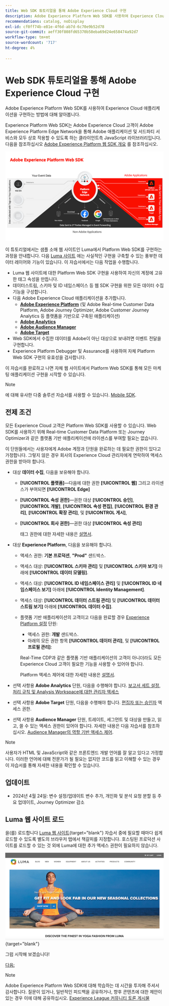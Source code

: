 ```yaml
---
title: Web SDK 튜토리얼을 통해 Adobe Experience Cloud 구현
description: Adobe Experience Platform Web SDK를 사용하여 Experience Cloud 애플리케이션을 구현하는 방법에 대해 알아봅니다.
recommendations: catalog, noDisplay
exl-id: cf0ff74b-e81e-4f6d-ab7d-6c70e9b52d78
source-git-commit: aeff30f808fd65370b58eba69d24e658474a92d7
workflow-type: tm+mt
source-wordcount: '717'
ht-degree: 4%

---
```


# Web SDK 튜토리얼을 통해 Adobe Experience Cloud 구현

Adobe Experience Platform Web SDK를 사용하여 Experience Cloud 애플리케이션을 구현하는 방법에 대해 알아봅니다.

Experience Platform Web SDK는 Adobe Experience Cloud 고객이 Adobe Experience Platform Edge Network을 통해 Adobe 애플리케이션 및 서드파티 서비스와 모두 상호 작용할 수 있도록 하는 클라이언트측 JavaScript 라이브러리입니다. 다음을 참조하십시오 [Adobe Experience Platform 웹 SDK 개요](https://experienceleague.adobe.com/en/docs/experience-platform/edge/home) 를 참조하십시오.

![Experience Platform 웹 SDK 아키텍처](assets/dc-websdk.png)

이 튜토리얼에서는 샘플 소매 웹 사이트인 Luma에서 Platform Web SDK를 구현하는 과정을 안내합니다. 다음 [Luma 사이트](https://luma.enablementadobe.com/content/luma/us/en.html) 에는 사실적인 구현을 구축할 수 있는 풍부한 데이터 레이어와 기능이 있습니다. 이 자습서에서는 다음 작업을 수행합니다.

* Luma 웹 사이트에 대한 Platform Web SDK 구현을 사용하여 자신의 계정에 고유한 태그 속성을 만듭니다.
* 데이터스트림, 스키마 및 ID 네임스페이스 등 웹 SDK 구현을 위한 모든 데이터 수집 기능을 구성합니다.
* 다음 Adobe Experience Cloud 애플리케이션을 추가합니다.
   * **[Adobe Experience Platform](setup-experience-platform.md)** (및 Adobe Real-time Customer Data Platform, Adobe Journey Optimizer, Adobe Customer Journey Analytics 등 플랫폼을 기반으로 구축된 애플리케이션)
   * **[Adobe Analytics](setup-analytics.md)**
   * **[Adobe Audience Manager](setup-audience-manager.md)**
   * **[Adobe Target](setup-target.md)**
* Web SDK에서 수집한 데이터를 Adobe이 아닌 대상으로 보내려면 이벤트 전달을 구현합니다.
* Experience Platform Debugger 및 Assurance를 사용하여 자체 Platform Web SDK 구현의 유효성을 검사합니다.

이 자습서를 완료하고 나면 자체 웹 사이트에서 Platform Web SDK를 통해 모든 마케팅 애플리케이션 구현을 시작할 수 있습니다.


>[!NOTE]
>
>에 대해 유사한 다중 솔루션 자습서를 사용할 수 있습니다. [Mobile SDK](../tutorial-mobile-sdk/overview.md).

## 전제 조건

모든 Experience Cloud 고객은 Platform Web SDK를 사용할 수 있습니다. Web SDK를 사용하기 위해 Real-time Customer Data Platform 또는 Journey Optimizer과 같은 플랫폼 기반 애플리케이션에 라이센스를 부여할 필요는 없습니다.

이 단원들에서는 사용자에게 Adobe 계정과 단원을 완료하는 데 필요한 권한이 있다고 가정합니다. 그렇지 않은 경우 회사의 Experience Cloud 관리자에게 연락하여 액세스 권한을 받아야 합니다.

* 대상 **데이터 수집**, 다음을 보유해야 합니다.
   * **[!UICONTROL 플랫폼]**—다음에 대한 권한 **[!UICONTROL 웹]** 그리고 라이센스가 부여되면 **[!UICONTROL Edge]**
   * **[!UICONTROL 속성 권한]**—권한 대상 **[!UICONTROL 승인]**, **[!UICONTROL 개발]**, **[!UICONTROL 속성 편집]**, **[!UICONTROL 환경 관리]**, **[!UICONTROL 확장 관리]**, 및 **[!UICONTROL 게시]**,
   * **[!UICONTROL 회사 권한]**—권한 대상 **[!UICONTROL 속성 관리]**

     태그 권한에 대한 자세한 내용은 [설명서](https://experienceleague.adobe.com/en/docs/experience-platform/tags/admin/user-permissions).

* 대상 **Experience Platform**, 다음을 보유해야 합니다.

   * 액세스 권한: **기본 프로덕션**, **&quot;Prod&quot;** 샌드박스.
   * 액세스 대상: **[!UICONTROL 스키마 관리]** 및 **[!UICONTROL 스키마 보기]** 아래에 **[!UICONTROL 데이터 모델링]**.
   * 액세스 대상: **[!UICONTROL ID 네임스페이스 관리]** 및 **[!UICONTROL ID 네임스페이스 보기]** 아래에 **[!UICONTROL Identity Management]**.
   * 액세스 대상: **[!UICONTROL 데이터 스트림 관리]** 및 **[!UICONTROL 데이터스트림 보기]** 아래에 **[!UICONTROL 데이터 수집]**.
   * 플랫폼 기반 애플리케이션의 고객이고 다음을 완료할 경우 [Experience Platform 설정](setup-experience-platform.md) 단원:
      * 액세스 권한: **개발** 샌드박스.
      * 아래의 모든 권한 항목 **[!UICONTROL 데이터 관리]**, 및 **[!UICONTROL 프로필 관리]**:

     Real-Time CDP과 같은 플랫폼 기반 애플리케이션의 고객이 아니더라도 모든 Experience Cloud 고객이 필요한 기능을 사용할 수 있어야 합니다.

     Platform 액세스 제어에 대한 자세한 내용은 [설명서](https://experienceleague.adobe.com/en/docs/experience-platform/access-control/home).

* 선택 사항용 **Adobe Analytics** 단원, 다음을 수행해야 합니다. [보고서 세트 설정, 처리 규칙 및 Analysis Workspace에 대한 관리자 액세스](https://experienceleague.adobe.com/en/docs/analytics/admin/admin-console/home)

* 선택 사항용 **Adobe Target** 단원, 다음을 수행해야 합니다. [편집자 또는 승인자](https://experienceleague.adobe.com/docs/target/using/administer/manage-users/enterprise/properties-overview.html#section_8C425E43E5DD4111BBFC734A2B7ABC80) 액세스 권한.

* 선택 사항용 **Audience Manager** 단원, 트레이트, 세그먼트 및 대상을 만들고, 읽고, 쓸 수 있는 액세스 권한이 있어야 합니다. 자세한 내용은 다음 자습서를 참조하십시오. [Audience Manager의 역할 기반 액세스 제어](https://experienceleague.adobe.com/en/docs/audience-manager-learn/tutorials/setup-and-admin/user-management/setting-permissions-with-role-based-access-control).


>[!NOTE]
>
>사용자가 HTML 및 JavaScript와 같은 프론트엔드 개발 언어를 잘 알고 있다고 가정합니다. 이러한 언어에 대해 전문가가 될 필요는 없지만 코드를 읽고 이해할 수 있는 경우 이 자습서를 통해 자세한 내용을 확인할 수 있습니다.

## 업데이트

* 2024년 4월 24일: 변수 설정/업데이트 변수 추가, 개인화 및 분석 요청 분할 등 주요 업데이트, Journey Optimizer 감소

## Luma 웹 사이트 로드

을(를) 로드합니다 [Luma 웹 사이트](https://luma.enablementadobe.com/content/luma/us/en.html){target="blank"} 자습서 중에 필요할 때마다 쉽게 로드할 수 있도록 별도의 브라우저 탭에서 책갈피를 지정합니다. 호스팅된 프로덕션 사이트를 로드할 수 있는 것 외에 Luma에 대한 추가 액세스 권한이 필요하지 않습니다.

[![Luma 웹 사이트](assets/old-overview-luma.png)](https://luma.enablementadobe.com/content/luma/us/en.html){target="blank"}

그럼 시작해 보겠습니다!

[다음: ](configure-schemas.md)

>[!NOTE]
>
>Adobe Experience Platform Web SDK에 대해 학습하는 데 시간을 투자해 주셔서 감사합니다. 질문이 있거나, 일반적인 피드백을 공유하거나, 향후 콘텐츠에 대한 제안이 있는 경우 이에 대해 공유하십시오. [Experience League 커뮤니티 토론 게시물](https://experienceleaguecommunities.adobe.com/t5/adobe-experience-platform-launch/tutorial-discussion-implement-adobe-experience-cloud-with-web/td-p/444996)
